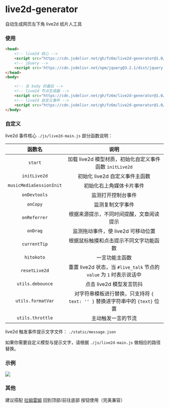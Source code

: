 # live2d-generator

自动生成网页左下角 live2d 纸片人工具

### 使用

```html
<head>
    <!-- live2d 核心 -->
    <script src="https://cdn.jsdelivr.net/gh/fz6m/live2d-generator@1.0/dist/live2d.js"></script>
    <!-- jQuery -->
    <script src='https://cdn.jsdelivr.net/npm/jquery@3.2.1/dist/jquery.min.js'></script>
</head>
<body>

    <!-- 在 body 的最后 -->
    <!-- live2d 节点生成器 -->
    <script src="https://cdn.jsdelivr.net/gh/fz6m/live2d-generator@1.0/dist/live2d-generate.min.js"></script>
    <!-- live2d 自定义事件 -->
    <script src="https://cdn.jsdelivr.net/gh/fz6m/live2d-generator@1.0/dist/live2d-main.min.js"></script>
</body>
```

### 自定义
live2d 事件核心 `./js/live2d-main.js` 部分函数说明：

函数名 | 说明
:-:|:-:
`start`|加载 live2d 模型材质，初始化自定义事件函数 `initLive2d` 
`initLive2d`|初始化 live2d 自定义事件主函数
`musicMediaSessionInit`|初始化右上角媒体卡片事件
`onDevtools`|监测打开控制台事件
`onCopy`|监测复制文字事件
`onReferrer`|根据来源提示，不同时间提醒，文章阅读提示
`onDrag`|监测拖动事件，使 live2d 可移动位置
`currentTip`|根据鼠标触摸和点击提示不同文字功能函数
`hitokoto`|一言功能主函数
`resetLive2d`|重置 live2d 状态，当 `#live_talk` 节点的 `value` 为 `1` 时表示说话中
`utils.debounce`|点击 live2d 模型发言防抖
`utils.formatVar`|对字符串模板进行替换，只支持将 `{ text: '' }` 替换进字符串中的 `{text}` 位置
`utils.throttle`|主动触发一言的节流

live2d 触发事件提示文字文件： `./static/message.json` 

如果你需要自定义模型与提示文字，请根据 `./js/live2d-main.js` 做相应的路径替换。

### 示例
![](https://cdn.jsdelivr.net/gh/fz6m/Private-picgo@moe/img/20200910190542.png)


### 其他
建议搭配 [拉姆雷姆](https://github.com/fz6m/lamu-leimu-button) 回到顶部/前往底部 按钮使用（完美兼容）
